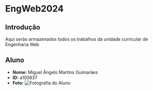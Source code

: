 # EngWeb2024

## Introdução
Aqui serão armazenados todos os trabalhos da unidade curricular de Engenharia Web

## Aluno
- **Nome:** Miguel Ângelo Martins Guimarães
- **ID:** a100837
- **Foto:** ![Fotografia do Aluno](perfil.jpg)
